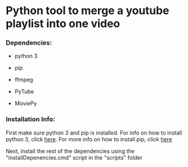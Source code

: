 # Python tool to merge a youtube playlist into one video

### Dependencies:

- python 3

- pip

- ffmpeg

- PyTube

- MoviePy

### Installation Info:

First make sure python 3 and pip is installed. For info on how to install python 3, click [here](https://www.python.org/downloads/). For more info on how to install pip, click [here](https://pypi.org/project/pip/)

Next, install the rest of the dependencies using the "installDepenencies.cmd" script in the "scripts" folder